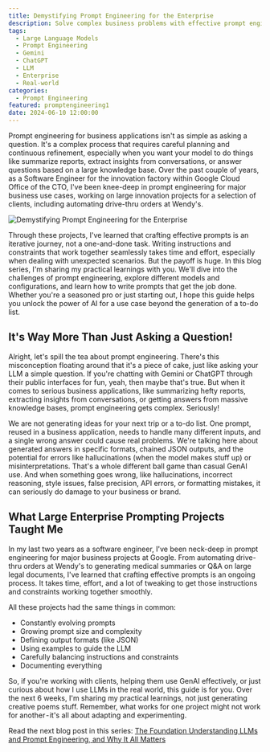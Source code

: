 ```yaml
---
title: Demystifying Prompt Engineering for the Enterprise
description: Solve complex business problems with effective prompt engineering. This blog post explores the challenges and key learnings from Google software engineer Lee Boonstra.
tags:
  - Large Language Models
  - Prompt Engineering
  - Gemini
  - ChatGPT
  - LLM
  - Enterprise
  - Real-world
categories:
  - Prompt Engineering
featured: promptengineering1
date: 2024-06-10 12:00:00
---
```

Prompt engineering for business applications isn't as simple as asking a question. It's a complex process that requires careful planning and continuous refinement, especially when you want your model to do things like summarize reports, extract insights from conversations, or answer questions based on a large knowledge base. Over the past couple of years, as a Software Engineer for the innovation factory within Google Cloud Office of the CTO, I've been knee-deep in prompt engineering for major business use cases, working on large innovation projects for a selection of clients, including automating drive-thru orders at Wendy's.

<!--more-->

<img src="/images/promptengineering1.png" alt="Demystifying Prompt Engineering for the Enterprise" />

Through these projects, I've learned that crafting effective prompts is an iterative journey, not a one-and-done task. Writing instructions and constraints that work together seamlessly takes time and effort, especially when dealing with unexpected scenarios. But the payoff is huge. In this blog series, I'm sharing my practical learnings with you. We'll dive into the challenges of prompt engineering, explore different models and configurations, and learn how to write prompts that get the job done. Whether you're a seasoned pro or just starting out, I hope this guide helps you unlock the power of AI for a use case beyond the generation of a to-do list.

## It's Way More Than Just Asking a Question!
Alright, let's spill the tea about prompt engineering. There's this misconception floating around that it's a piece of cake, just like asking your LLM a simple question. If you're chatting with Gemini or ChatGPT through their public interfaces for fun, yeah, then maybe that's true. But when it comes to serious business applications, like summarizing hefty reports, extracting insights from conversations, or getting answers from massive knowledge bases, prompt engineering gets complex. Seriously!

We are not generating ideas for your next trip or a to-do list. One prompt, reused in a business application, needs to handle many different inputs, and a single wrong answer could cause real problems. We're talking here about generated answers in specific formats, chained JSON outputs, and the potential for errors like hallucinations (when the model makes stuff up) or misinterpretations. That's a whole different ball game than casual GenAI use. And when something goes wrong, like hallucinations, incorrect reasoning, style issues, false precision, API errors, or formatting mistakes, it can seriously do damage to your business or brand.

## What Large Enterprise Prompting Projects Taught Me
In my last two years as a software engineer, I've been neck-deep in prompt engineering for major business projects at Google. From automating drive-thru orders at Wendy's to generating medical summaries or Q&A on large legal documents, I've learned that crafting effective prompts is an ongoing process. It takes time, effort, and a lot of tweaking to get those instructions and constraints working together smoothly.

All these projects had the same things in common:

* Constantly evolving prompts
* Growing prompt size and complexity
* Defining output formats (like JSON)
* Using examples to guide the LLM
* Carefully balancing instructions and constraints
* Documenting everything

So, if you're working with clients, helping them use GenAI effectively, or just curious about how I use LLMs in the real world, this guide is for you. Over the next 6 weeks, I'm sharing my practical learnings, not just generating creative poems stuff. Remember, what works for one project might not work for another - it's all about adapting and experimenting. 

Read the next blog post in this series: [The Foundation Understanding LLMs and Prompt Engineering, and Why It All Matters](https://www.leeboonstra.dev/prompt-engineering/prompt_engineering_guide2/)